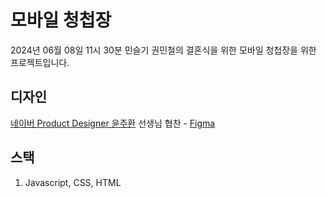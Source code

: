 # 모바일 청첩장

2024년 06월 08일 11시 30분 민슬기 권민철의 결혼식을 위한 모바일 청첩장을 위한 프로젝트입니다.

## 디자인

[네이버 Product Designer 윤주환](https://www.linkedin.com/in/juhwan-yoon-746a08197?utm_source=share&utm_campaign=share_via&utm_content=profile&utm_medium=ios_app) 선생님 협찬 - [Figma](https://www.figma.com/file/1a8REVPiRu2OIeRdJqL6JS/Untitled?type=design&node-id=12%3A1864&mode=design&t=YPSPDylBpkXW2ZT0-1)

## 스택

1. Javascript, CSS, HTML
